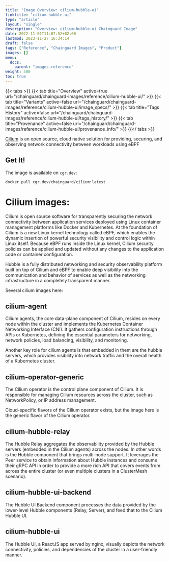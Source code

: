 ```yaml
---
title: "Image Overview: cilium-hubble-ui"
linktitle: "cilium-hubble-ui"
type: "article"
layout: "single"
description: "Overview: cilium-hubble-ui Chainguard Image"
date: 2022-11-01T11:07:52+02:00
lastmod: 2023-11-27 16:34:14
draft: false
tags: ["Reference", "Chainguard Images", "Product"]
images: []
menu: 
  docs: 
    parent: "images-reference"
weight: 500
toc: true
---
```


{{< tabs >}}
{{< tab title="Overview" active=true url="/chainguard/chainguard-images/reference/cilium-hubble-ui/" >}}
{{< tab title="Variants" active=false url="/chainguard/chainguard-images/reference/cilium-hubble-ui/image_specs/" >}}
{{< tab title="Tags History" active=false url="/chainguard/chainguard-images/reference/cilium-hubble-ui/tags_history/" >}}
{{< tab title="Provenance" active=false url="/chainguard/chainguard-images/reference/cilium-hubble-ui/provenance_info/" >}}
{{</ tabs >}}



<!--overview:start-->
[Cilium](https://cilium.io/) is an open source, cloud native solution for providing, securing, and observing network connectivity between workloads using eBPF
<!--overview:end-->

<!--getting:start-->
## Get It!
The image is available on `cgr.dev`:

```
docker pull cgr.dev/chainguard/cilium:latest
```
<!--getting:end-->

<!--body:start-->
# Cilium images:

Cilium is open source software for transparently securing the network connectivity between application services deployed using Linux container management platforms like Docker and Kubernetes. At the foundation of Cilium is a new Linux kernel technology called eBPF, which enables the dynamic insertion of powerful security visibility and control logic within Linux itself. Because eBPF runs inside the Linux kernel, Cilium security policies can be applied and updated without any changes to the application code or container configuration.

Hubble is a fully distributed networking and security observability platform built on top of Cilium and eBPF to enable deep visibility into the communication and behavior of services as well as the networking infrastructure in a completely transparent manner.

Several cilium images here:

## cilium-agent

Cilium agents, the core data-plane component of Cilium, resides on every node within the cluster and implements the Kubernetes Container Networking Interface (CNI). It gathers configuration instructions through APIs or Kubernetes, defining the essential parameters for networking, network policies, load balancing, visibility, and monitoring.

Another key role for cilium agents is that embedded in them are the hubble servers, which provides visibility into network traffic and the overall health of a Kubernetes cluster.

## cilium-operator-generic

The Cilium operator is the control plane component of Cilium. It is responsible for managing Cilium resources across the cluster, such as NetworkPolicy, or IP address management.

Cloud-specific flavors of the Cilium operator exists, but the image here is the generic flavor of the Cilium operator.

## cilium-hubble-relay

The Hubble Relay aggregates the observability provided by the Hubble servers (embedded in the Cilium agents) across the nodes. In other words is the Hubble component that brings multi-node support. It leverages the Peer service to obtain information about Hubble instances and consume their gRPC API in order to provide a more rich API that covers events from across the entire cluster (or even multiple clusters in a ClusterMesh scenario).

## cilium-hubble-ui-backend

The Hubble UI Backend component processes the data provided by the lower-level Hubble components (Relay, Server), and feed that to the Cilium Hubble UI.

## cilium-hubble-ui

The Hubble UI, a ReactJS app served by nginx, visually depicts the network connectivity, policies, and dependencies of the cluster in a user-friendly manner.
<!--body:end-->

